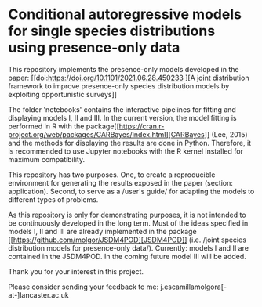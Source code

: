 # Conditional autoregressive models for single species distributions using presence-only data
This repository implements the presence-only models developed in the paper: 
[[doi:https://doi.org/10.1101/2021.06.28.450233 ][A joint distribution framework to improve presence-only species distribution models by exploiting opportunistic surveys]]

The folder 'notebooks' contains the interactive pipelines for fitting and displaying models I, II and III. In the current version, the model fitting is performed in R with the package[[https://cran.r-project.org/web/packages/CARBayes/index.html][CARBayes]] (Lee, 2015) and the methods for displaying the results are done in Python. Therefore, it is recommended to use Jupyter notebooks with the R kernel installed for maximum compatibility.

This repository has two purposes. One, to create a reproducible environment for generating the results exposed in the paper (section: application). Second, to serve as a /user's guide/ for adapting the models to different types of problems. 

As this repository is only for demonstrating purposes, it is not intended to be continuously developed in the long term. Must of the ideas specified in models I, II and III are already implemented in the package [[https://github.com/molgor/JSDM4POD][JSDM4POD]] (i.e. /joint species distribution models for presence-only data/). Currently: models I and II are contained in the JSDM4POD. In the coming future model III will be added.

Thank you for your interest in this project. 

Please consider sending your feedback to me: j.escamillamolgora[-at-]lancaster.ac.uk
